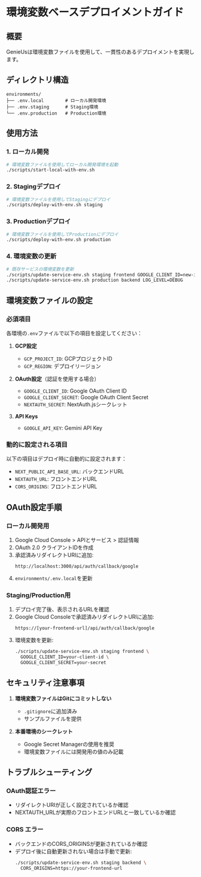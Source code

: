 # 環境変数ベースデプロイメントガイド

## 概要

GenieUsは環境変数ファイルを使用して、一貫性のあるデプロイメントを実現します。

## ディレクトリ構造

```
environments/
├── .env.local        # ローカル開発環境
├── .env.staging      # Staging環境  
└── .env.production   # Production環境
```

## 使用方法

### 1. ローカル開発

```bash
# 環境変数ファイルを使用してローカル開発環境を起動
./scripts/start-local-with-env.sh
```

### 2. Stagingデプロイ

```bash
# 環境変数ファイルを使用してStagingにデプロイ
./scripts/deploy-with-env.sh staging
```

### 3. Productionデプロイ

```bash
# 環境変数ファイルを使用してProductionにデプロイ
./scripts/deploy-with-env.sh production
```

### 4. 環境変数の更新

```bash
# 既存サービスの環境変数を更新
./scripts/update-service-env.sh staging frontend GOOGLE_CLIENT_ID=new-id
./scripts/update-service-env.sh production backend LOG_LEVEL=DEBUG
```

## 環境変数ファイルの設定

### 必須項目

各環境の`.env`ファイルで以下の項目を設定してください：

1. **GCP設定**
   - `GCP_PROJECT_ID`: GCPプロジェクトID
   - `GCP_REGION`: デプロイリージョン

2. **OAuth設定**（認証を使用する場合）
   - `GOOGLE_CLIENT_ID`: Google OAuth Client ID
   - `GOOGLE_CLIENT_SECRET`: Google OAuth Client Secret
   - `NEXTAUTH_SECRET`: NextAuth.jsシークレット

3. **API Keys**
   - `GOOGLE_API_KEY`: Gemini API Key

### 動的に設定される項目

以下の項目はデプロイ時に自動的に設定されます：

- `NEXT_PUBLIC_API_BASE_URL`: バックエンドURL
- `NEXTAUTH_URL`: フロントエンドURL
- `CORS_ORIGINS`: フロントエンドURL

## OAuth設定手順

### ローカル開発用

1. Google Cloud Console > APIとサービス > 認証情報
2. OAuth 2.0 クライアントIDを作成
3. 承認済みリダイレクトURIに追加:
   ```
   http://localhost:3000/api/auth/callback/google
   ```
4. `environments/.env.local`を更新

### Staging/Production用

1. デプロイ完了後、表示されるURLを確認
2. Google Cloud Consoleで承認済みリダイレクトURIに追加:
   ```
   https://[your-frontend-url]/api/auth/callback/google
   ```
3. 環境変数を更新:
   ```bash
   ./scripts/update-service-env.sh staging frontend \
     GOOGLE_CLIENT_ID=your-client-id \
     GOOGLE_CLIENT_SECRET=your-secret
   ```

## セキュリティ注意事項

1. **環境変数ファイルはGitにコミットしない**
   - `.gitignore`に追加済み
   - サンプルファイルを提供

2. **本番環境のシークレット**
   - Google Secret Managerの使用を推奨
   - 環境変数ファイルには開発用の値のみ記載

## トラブルシューティング

### OAuth認証エラー

- リダイレクトURIが正しく設定されているか確認
- NEXTAUTH_URLが実際のフロントエンドURLと一致しているか確認

### CORS エラー

- バックエンドのCORS_ORIGINSが更新されているか確認
- デプロイ後に自動更新されない場合は手動で更新:
  ```bash
  ./scripts/update-service-env.sh staging backend \
    CORS_ORIGINS=https://your-frontend-url
  ```